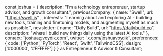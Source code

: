 const joshua = {
  description: "I’m a technology entrepreneur, startup advisor, and growth consultant.",
  previousCompany: {
    name: "Swell",
    url: "https://swell.is"
  },
  interests: "Learning about and exploring AI - building new tools, training and finetuning models, and augmenting myself as much as possible.",
  newsletter: {
    name: "Daily Build",
    url: "https://dailybuild.co",
    description: "where I build new things daily using the latest AI tools."
  },
  contact: "joshua@voydik.com",
  twitter: "x.com/joshuavoydik",
  preferences: { 
    code: ['Python', 'PyTorch', 'React', 'Swift', 'TailwindCSS'],
    design: ['#000000', '#FFFFFF']
  }
} as Entrepreneur & Advisor & Consultant;


